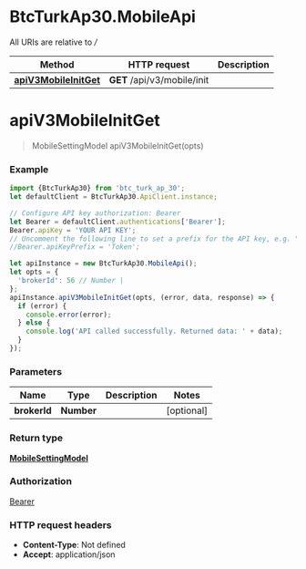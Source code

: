 # BtcTurkAp30.MobileApi

All URIs are relative to */*

Method | HTTP request | Description
------------- | ------------- | -------------
[**apiV3MobileInitGet**](MobileApi.md#apiV3MobileInitGet) | **GET** /api/v3/mobile/init | 

<a name="apiV3MobileInitGet"></a>
# **apiV3MobileInitGet**
> MobileSettingModel apiV3MobileInitGet(opts)



### Example
```javascript
import {BtcTurkAp30} from 'btc_turk_ap_30';
let defaultClient = BtcTurkAp30.ApiClient.instance;

// Configure API key authorization: Bearer
let Bearer = defaultClient.authentications['Bearer'];
Bearer.apiKey = 'YOUR API KEY';
// Uncomment the following line to set a prefix for the API key, e.g. "Token" (defaults to null)
//Bearer.apiKeyPrefix = 'Token';

let apiInstance = new BtcTurkAp30.MobileApi();
let opts = { 
  'brokerId': 56 // Number | 
};
apiInstance.apiV3MobileInitGet(opts, (error, data, response) => {
  if (error) {
    console.error(error);
  } else {
    console.log('API called successfully. Returned data: ' + data);
  }
});
```

### Parameters

Name | Type | Description  | Notes
------------- | ------------- | ------------- | -------------
 **brokerId** | **Number**|  | [optional] 

### Return type

[**MobileSettingModel**](MobileSettingModel.md)

### Authorization

[Bearer](../README.md#Bearer)

### HTTP request headers

 - **Content-Type**: Not defined
 - **Accept**: application/json

